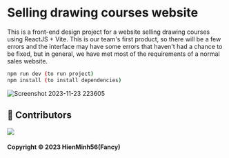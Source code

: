 # Selling drawing courses website

This is a front-end design project for a website selling drawing courses using ReactJS + Vite. This is our team's first product, so there will be a few errors and the interface may have some errors that haven't had a chance to be fixed, but in general, we have met most of the requirements of a normal sales website.

```bash
npm run dev (to run project)
npm install (to install dependencies)
```

![Screenshot 2023-11-23 223605](https://github.com/HienMinh56/BookStoreManagement-C-Sharp/assets/133141329/2fd67995-ae5e-42f8-8c7f-d7fbbad9458e)

## 🤝 Contributors

<a href="https://github.com/HienMinh56/SellingDrawingCoure/graphs/contributors">
  <img src="https://contrib.rocks/image?repo=HienMinh56/SellingDrawingCoure" />
</a>

#### Copyright © 2023 HienMinh56(Fancy)
